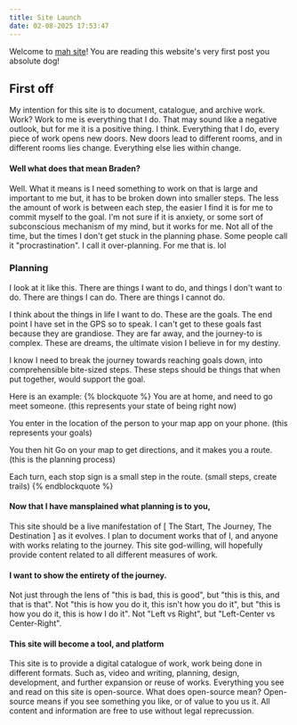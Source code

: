 ```yaml
---
title: Site Launch
date: 02-08-2025 17:53:47
---
```

Welcome to [mah site](https://brahancock.github.io)!
You are reading this website's very first post you absolute dog!





## First off

My intention for this site is to document, catalogue, and archive work.
Work? Work to me is everything that I do. 
That may sound like a negative outlook, but for me it is a positive thing. I think.
Everything that I do, every piece of work opens new doors. New doors lead to different rooms,
and in different rooms lies change. Everything else lies within change.





#### Well what does that mean Braden?

Well. What it means is I need something to work on that is large and important to me but,
it has to be broken down into smaller steps.
The less the amount of work is between each step, the easier I find it is for me to commit myself to the goal.
I'm not sure if it is anxiety, or some sort of subconscious mechanism of my mind, but it works for me.
Not all of the time, but the times I don't get stuck in the planning phase. Some people call it "procrastination".
I call it over-planning. For me that is. lol





### Planning

I look at it like this. There are things I want to do, and things I don't want to do.
There are things I can do. There are things I cannot do.

I think about the things in life I want to do. These are the goals. The end point I have set in the GPS so to speak.
I can't get to these goals fast because they are grandiose. They are far away, and the journey-to is complex.
These are dreams, the ultimate vision I believe in for my destiny.

I know I need to break the journey towards reaching goals down, into comprehensible bite-sized steps.
These steps should be things that when put together, would support the goal.

Here is an example:
{% blockquote %}
You are at home, and need to go meet someone.
(this represents your state of being right now)

You enter in the location of the person to your map app on your phone.
(this represents your goals)

You then hit Go on your map to get directions, and it makes you a route.
(this is the planning process)

Each turn, each stop sign is a small step in the route.
(small steps, create trails)
{% endblockquote %}

#### Now that I have mansplained what planning is to you,
This site should be a live manifestation of  [ The Start, The Journey, The Destination ]  as it evolves.
I plan to document works that of I, and anyone with works relating to the journey.
This site god-willing, will hopefully provide content related to all different measures of work.

#### I want to show the entirety of the journey.
Not just through the lens of "this is bad, this is good", but "this is this, and that is that". 
Not "this is how you do it, this isn't how you do it", but "this is how you do it, this is how I do it".
Not "Left vs Right", but "Left-Center vs Center-Right".

#### This site will become a tool, and platform
This site is to provide a digital catalogue of work, work being done in different formats.
Such as, video and writing, planning, design, development, and further expansion or reuse of works.
Everything you see and read on this site is open-source.
What does open-source mean? Open-source means if you see something you like, or of value to you us it.
All content and information are free to use without legal reprecussion.